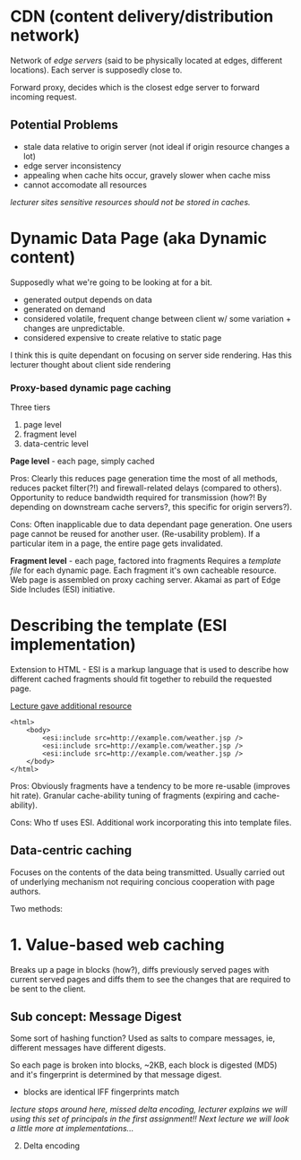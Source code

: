 # CDN (content delivery/distribution network)
Network of _edge servers_ (said to be physically located at edges, different locations). Each server is supposedly close to.

Forward proxy, decides which is the closest edge server to forward incoming request.

## Potential Problems
- stale data relative to origin server (not ideal if origin resource changes a lot)
- edge server inconsistency
- appealing when cache hits occur, gravely slower when cache miss
- cannot accomodate all resources

_lecturer sites sensitive resources should not be stored in caches._

# Dynamic Data Page (aka Dynamic content)
Supposedly what we're going to be looking at for a bit.

- generated output depends on data
- generated on demand
- considered volatile, frequent change between client w/ some variation + changes are unpredictable. 
- considered expensive to create relative to static page

I think this is quite dependant on focusing on server side rendering. Has this lecturer thought about client side rendering

### Proxy-based dynamic page caching
Three tiers
1. page level
2. fragment level
3. data-centric level

**Page level** - each page, simply cached

Pros: Clearly this reduces page generation time the most of all methods, reduces packet filter(?!) and firewall-related delays (compared to others). Opportunity to reduce bandwidth required for transmission (how?! By depending on downstream cache servers?, this specific for origin servers?).

Cons: Often inapplicable due to data dependant page generation. One users page cannot be reused for another user. (Re-usability problem). If a particular item in a page, the entire page gets invalidated.

**Fragment level** - each page, factored into fragments
Requires a _template file_ for each dynamic page. Each fragment it's own cacheable resource. Web page is assembled on proxy caching server. Akamai as part of Edge Side Includes (ESI) initiative.

# Describing the template (ESI implementation)
Extension to HTML - ESI is a markup language that is used to describe how different cached fragments should fit together to rebuild the requested page.

[Lecture gave additional resource](https://docs.oracle.com/cd/B14099_19/caching.1012/b14046/esi.htm)

```
<html>
	<body>
		<esi:include src=http://example.com/weather.jsp />
		<esi:include src=http://example.com/weather.jsp />
		<esi:include src=http://example.com/weather.jsp />
	</body>
</html>
```

Pros: Obviously fragments have a tendency to be more re-usable (improves hit rate). Granular cache-ability tuning of fragments (expiring and cache-ability). 

Cons: Who tf uses ESI. Additional work incorporating this into template files. 

## Data-centric caching
Focuses on the contents of the data being transmitted. Usually carried out of underlying mechanism not requiring concious cooperation with page authors.

Two methods:
# 1. Value-based web caching
Breaks up a page in blocks (how?), diffs previously served pages with current served pages and diffs them to see the changes that are required to be sent to the client.

## Sub concept: Message Digest
Some sort of hashing function? Used as salts to compare messages, ie, different messages have different digests.

So each page is broken into blocks, ~2KB, each block is digested (MD5) and it's fingerprint is determined by that message digest.

- blocks are identical IFF fingerprints match

_lecture stops around here, missed delta encoding, lecturer explains we will using this set of principals in the first assignment!! Next lecture we will look a little more at implementations..._

2. Delta encoding
